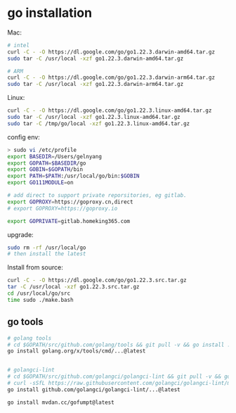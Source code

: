 <!---
markmeta_author: wongoo
markmeta_date: 2019-01-16
markmeta_title: Go Installation
markmeta_categories: 编程语言
markmeta_tags: golang,installation
-->

# go installation

Mac:
```bash
# intel
curl -C - -O https://dl.google.com/go/go1.22.3.darwin-amd64.tar.gz
sudo tar -C /usr/local -xzf go1.22.3.darwin-amd64.tar.gz

# ARM
curl -C - -O https://dl.google.com/go/go1.22.3.darwin-arm64.tar.gz
sudo tar -C /usr/local -xzf go1.22.3.darwin-arm64.tar.gz
```

Linux:
```bash
curl -C - -O https://dl.google.com/go/go1.22.3.linux-amd64.tar.gz
sudo tar -C /usr/local -xzf go1.22.3.linux-amd64.tar.gz
sudo tar -C /tmp/go/local -xzf go1.22.3.linux-amd64.tar.gz
```

config env:
```bash
> sudo vi /etc/profile
export BASEDIR=/Users/gelnyang
export GOPATH=$BASEDIR/go
export GOBIN=$GOPATH/bin
export PATH=$PATH:/usr/local/go/bin:$GOBIN
export GO111MODULE=on

# add direct to support private reporsitories, eg gitlab.
export GOPROXY=https://goproxy.cn,direct
# export GOPROXY=https://goproxy.io

export GOPRIVATE=gitlab.homeking365.com


```

upgrade: 
```bash
sudo rm -rf /usr/local/go
# then install the latest
```

Install from source:
```bash
curl -C - -O https://dl.google.com/go/go1.22.3.src.tar.gz
tar -C /usr/local -xzf go1.22.3.src.tar.gz
cd /usr/local/go/src
time sudo ./make.bash
```


## go tools

```bash
# golang tools
# cd $GOPATH/src/github.com/golang/tools && git pull -v && go install ./...
go install golang.org/x/tools/cmd/...@latest


# golangci-lint
# cd $GOPATH/src/github.com/golangci/golangci-lint && git pull -v && go install ./...
# curl -sSfL https://raw.githubusercontent.com/golangci/golangci-lint/master/install.sh | sh -s -- -b $(go env GOPATH)/bin
go install github.com/golangci/golangci-lint/...@latest

go install mvdan.cc/gofumpt@latest
```

